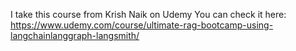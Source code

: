I take this course from Krish Naik on Udemy
You can check it here: https://www.udemy.com/course/ultimate-rag-bootcamp-using-langchainlanggraph-langsmith/
